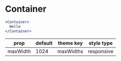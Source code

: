 # Container

```.jsx
<Container>
  Hello
</Container>
```

prop | default | theme key | style type
---|---|---|---
maxWidth | 1024 | maxWidths | responsive
